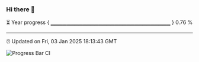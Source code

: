 ### Hi there 👋

⏳ Year progress { ▁▁▁▁▁▁▁▁▁▁▁▁▁▁▁▁▁▁▁▁▁▁▁▁▁▁▁▁▁▁ } 0.76 %

---

⏰ Updated on Fri, 03 Jan 2025 18:13:43 GMT

![Progress Bar CI](https://github.com/Shyam-Makwana/GitHub-Actions-Demo/workflows/Progress%20Bar%20CI/badge.svg)

